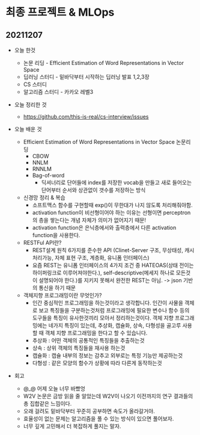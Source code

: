 # 최종 프로젝트 & MLOps

## 20211207
- 오늘 한것
    - 논문 리딩 - Efficient Estimation of Word Representations in Vector Space
    - 딥러닝 스터디 - 밑바닥부터 시작하는 딥러닝 발표 1,2,3장
    - CS 스터디
    - 알고리즘 스터디 - 카카오 레벨3

- 오늘 정리한 것
    - https://github.com/this-is-real/cs-interview/issues

- 오늘 배운 것
    - Efficient Estimation of Word Representations in Vector Space 논문리딩
        - CBOW
        - NNLM
        - RNNLM
        - Bag-of-word
            - 딕셔너리로 단어들에 index를 저장한 vocab을 만들고 새로 들어오는 단어부터 순서와 상관없이 갯수를 저장하는 방식
    - 신경망 정리 & 복습
        - 소프트맥스 함수를 구현할때 exp()이 무한대가 나지 않도록 처리해줘야함.
        - activation function이 비선형이어야 하는 이유는 선형이면 perceptron의 층을 쌓는다는 개념 자체가 의미가 없어지기 때문!
        - activation function은 은닉층에서와 출력층에서 다른 activation function을 사용한다.
    - RESTFul API란?
        - REST설계 원칙 6가지를 준수한 API (Clinet-Server 구조, 무상태성, 캐시처리가능, 자체 표현 구조, 계층화, 유니폼 인터페이스)
        - 요즘 REST는 유니폼 인터페이스의 4가지 조건 중 HATEOAS(상태 전이는 하이퍼링크로 이루어져야한다.), self-descriptive(메세지 하나로 모든것이 설명되어야 한다.)를 지키지 못해서 완전한 REST는 아님. -> json 기반의 통신을 하기 때문
    - 객체지향 프로그래밍이란 무엇인가?
        - 인간 중심적인 프로그래밍을 하는것이라고 생각합니다. 인간이 사물을 객체로 보고 특징들을 구분하는것처럼 프로그래밍에 필요한 변수나 함수 등의 도구들을 특징이 유사한것끼리 모아서 정리하는것이다. 객체 지향 프로그래밍에는 네가지 특징이 있는데, 추상화, 캡슐화, 상속, 다형성을 골고루 사용할 때 객체 지향 프로그래밍을 한다고 할 수 있습니다.
        - 추상화 : 어떤 객체의 공통적인 특징들을 추출하는것
        - 상속 : 상위 객체의 특징들을 재사용 하는것
        - 캡슐화 : 캡슐 내부의 정보는 감추고 외부로는 특정 기능만 제공하는것
        - 다형성 : 같은 모양의 함수가 상황에 따라 다른게 동작하는것


- 회고
    - @_@ 어제 오늘 너무 바빴엉
    - W2V 논문은 금방 읽을 줄 알았는데 W2V이 나오기 이전까지의 연구 결과들의 총 집합같은 느낌이다.
    - 오래 걸려도 밑바닥부터 꾸준히 공부하면 속도가 올라갈거야.
    - 효율성이 없는 문제는 알고리즘을 풀 수 있는 방식이 있으면 풀어보자.
    - 너무 깊게 고민해서 더 복잡하게 풀지는 말자.
    